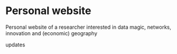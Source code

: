 # Personal website
Personal website of a researcher interested in data magic, networks, innovation and (economic) geography

updates

